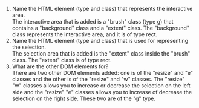 1.  Name the HTML element (type and class) that represents the interactive area.  
  The interactive area that is added is a "brush" class (type g) that contains a "background" class and a "extent" class.  The "background" class represents the interactive area, and it is of type rect.  
2.  Name the HTML element (type and class) that is used for representing the selection.  
  The selection area that is added is the "extent" class inside the "brush" class.  The "extent" class is of type rect.  
3.  What are the other DOM elements for?  
  There are two other DOM elements added: one is of the "resize" and "e" classes and the other is of the "resize" and "w" classes.  The "resize" "w" classes allows you to increase or decrease the selection on the left side and the "resize" "e" classes allows you to increase of decrease the selection on the right side.  These two are of the "g" type.
